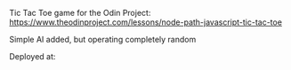 Tic Tac Toe game for the Odin Project: https://www.theodinproject.com/lessons/node-path-javascript-tic-tac-toe

Simple AI added, but operating completely random

Deployed at:
